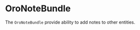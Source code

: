 OroNoteBundle
===================

The `OroNoteBundle` provide ability to add notes to other entities.
